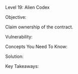 Level 19: Alien Codex

Objective:

Claim ownership of the contract.

Vulnerability:

Concepts You Need To Know:

Solution:

Key Takeaways:
